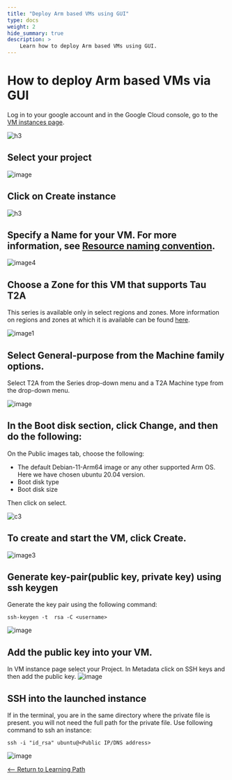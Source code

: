 ```yaml
---
title: "Deploy Arm based VMs using GUI"
type: docs
weight: 2
hide_summary: true
description: >
    Learn how to deploy Arm based VMs using GUI.
---
```


# How to deploy Arm based VMs via GUI
Log in to your google account and in the Google Cloud console, go to the [VM instances page](https://console.cloud.google.com/compute/instances?_ga=2.159262650.1220602700.1668410849-523068185.1662463135).

![h3](https://user-images.githubusercontent.com/67620689/202090364-2946214c-2347-4538-b2b0-3a36f45caee0.PNG)
   
## Select your project
    
![image](https://user-images.githubusercontent.com/67620689/202095985-103deaa4-610d-45ea-a84c-65af2bbfec41.PNG)

## Click on Create instance
    
![h3](https://user-images.githubusercontent.com/67620689/202090934-aa0aa2da-e0f7-4aea-b8db-bc4988b781b2.PNG)

## Specify a Name for your VM. For more information, see [Resource naming convention](https://cloud.google.com/compute/docs/naming-resources#resource-name-format).

![image4](https://user-images.githubusercontent.com/67620689/202098830-532b5dc8-f6b5-4cff-931c-ec41edd08516.PNG)

## Choose a Zone for this VM that supports Tau T2A
This series is available only in select regions and zones. More information on regions and zones at which it is available can be found [here](https://cloud.google.com/compute/docs/regions-zones#available).
   
![image1](https://user-images.githubusercontent.com/67620689/202097168-6208b6ae-3627-47b3-a397-7783769e6727.PNG)

## Select General-purpose from the Machine family options.
Select T2A from the Series drop-down menu and a T2A Machine type from the drop-down menu.
   
![image](https://user-images.githubusercontent.com/67620689/203740482-d820ced1-5eeb-4c07-99a3-18a7a7511966.PNG)

## In the Boot disk section, click Change, and then do the following:
On the Public images tab, choose the following:
 * The default Debian-11-Arm64 image or any other supported Arm OS. Here we have chosen ubuntu 20.04 version.
 * Boot disk type
 * Boot disk size

Then click on select.

![c3](https://user-images.githubusercontent.com/67620689/203740594-e118f88a-52da-41f2-b5bd-4a3d35990536.PNG)

## To create and start the VM, click Create.
   
![image3](https://user-images.githubusercontent.com/67620689/202098038-7bfb0b6c-af18-4d5c-92a8-ca90a57bc25b.PNG)

## Generate key-pair(public key, private key) using ssh keygen
Generate the key pair using the following command:

```
ssh-keygen -t  rsa -C <username>
```
![image](https://user-images.githubusercontent.com/67620689/203761628-d7f4ade8-a132-4af9-b012-778c82b6d94d.PNG)

## Add the public key into your VM.
In VM instance page select your Project. In Metadata click on SSH keys and then add the public key.
![image](https://user-images.githubusercontent.com/67620689/203762984-abfcecf4-87d6-4a06-b546-ad955dee4bc6.PNG)
   
## SSH into the launched instance
If in the terminal, you are in the same directory where the private file is present. you will not need the full path for the private file. Use following command to ssh an instance:
   
```
ssh -i "id_rsa" ubuntu@<Public IP/DNS address>
```
![image](https://user-images.githubusercontent.com/67620689/203761659-9be08da4-f537-4971-b9aa-51f7c1eddcb4.PNG)

[<-- Return to Learning Path](/content/en/cloud/gcp/#sections)
